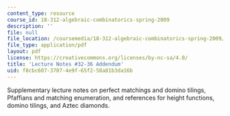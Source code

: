 ```yaml
---
content_type: resource
course_id: 18-312-algebraic-combinatorics-spring-2009
description: ''
file: null
file_location: /coursemedia/18-312-algebraic-combinatorics-spring-2009/f8cbc60737074e9f65f258a81b3da16b_MIT18_312S09_Lecture32-36.pdf
file_type: application/pdf
layout: pdf
license: https://creativecommons.org/licenses/by-nc-sa/4.0/
title: 'Lecture Notes #32-36 Addendum'
uid: f8cbc607-3707-4e9f-65f2-58a81b3da16b
---
```

Supplementary lecture notes on perfect matchings and domino tilings, Pfaﬃans and matching enumeration, and references for height functions, domino tilings, and Aztec diamonds.